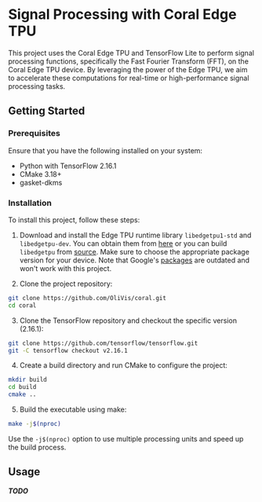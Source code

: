# Signal Processing with Coral Edge TPU 

This project uses the Coral Edge TPU and TensorFlow Lite to perform signal processing functions, specifically the Fast Fourier Transform (FFT), on the Coral Edge TPU device. By leveraging the power of the Edge TPU, we aim to accelerate these computations for real-time or high-performance signal processing tasks.

## Getting Started

### Prerequisites

Ensure that you have the following installed on your system:

- Python with TensorFlow 2.16.1
- CMake 3.18+
- gasket-dkms

### Installation

To install this project, follow these steps:

1. Download and install the Edge TPU runtime library `libedgetpu1-std` and `libedgetpu-dev`. You can obtain them from [here](https://github.com/feranick/libedgetpu/releases/tag/16.0TF2.16.1-1) or you can build `libedgetpu` from [source](https://github.com/google-coral/libedgetpu). Make sure to choose the appropriate package version for your device. Note that Google's [packages](https://coral.ai/docs/m2/get-started/#2-install-the-pcie-driver-and-edge-tpu-runtime) are outdated and won't work with this project.

2. Clone the project repository:
```bash
git clone https://github.com/OliVis/coral.git
cd coral
```

3. Clone the TensorFlow repository and checkout the specific version (2.16.1):
```bash
git clone https://github.com/tensorflow/tensorflow.git
git -C tensorflow checkout v2.16.1
```

4. Create a build directory and run CMake to configure the project:
```bash
mkdir build
cd build
cmake ..
```

5. Build the executable using make:
```bash
make -j$(nproc)
```
Use the `-j$(nproc)` option to use multiple processing units and speed up the build process.

## Usage
***TODO***
